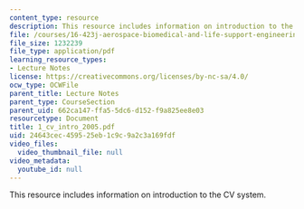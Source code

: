 ```yaml
---
content_type: resource
description: This resource includes information on introduction to the CV system.
file: /courses/16-423j-aerospace-biomedical-and-life-support-engineering-spring-2006/24643cec459525eb1c9c9a2c3a169fdf_1_cv_intro_2005.pdf
file_size: 1232239
file_type: application/pdf
learning_resource_types:
- Lecture Notes
license: https://creativecommons.org/licenses/by-nc-sa/4.0/
ocw_type: OCWFile
parent_title: Lecture Notes
parent_type: CourseSection
parent_uid: 662ca147-ffa5-5dc6-d152-f9a825ee8e03
resourcetype: Document
title: 1_cv_intro_2005.pdf
uid: 24643cec-4595-25eb-1c9c-9a2c3a169fdf
video_files:
  video_thumbnail_file: null
video_metadata:
  youtube_id: null
---
```

This resource includes information on introduction to the CV system.